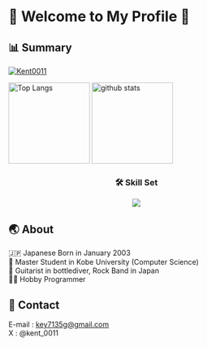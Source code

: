 # 💎 Welcome to My Profile 💎
## 📊 Summary
<p align="left">
  <a href="https://github.com/Kent0011/Kent0011">
    <img src="https://komarev.com/ghpvc/?username=Kent0011" alt="Kent0011" />
  </a>
</p>
<p align="left"> 
  <img alt="Top Langs" height="160px" src="https://github-readme-stats.vercel.app/api/top-langs/?username=Kent0011&layout=compact" />
  <img alt="github stats" height="160px" src="https://github-readme-stats.vercel.app/api?username=Kent0011&count_private=true&hide=stars&show_icons=true" />
</p>

<h3 align="center">🛠️ Skill Set</h3>
<p align="center">
  <a href="https://skillicons.dev">
    <img src="https://skillicons.dev/icons?i=python,typescript,react,php,laravel,ruby,rails,swift,c,html,css,bootstrap,mui,docker,git,github,githubactions,vercel,heroku,vscode&perline=10">
  </a>
</p>

## 🌏 About
🇯🇵 Japanese Born in January 2003  
🏫 Master Student in Kobe University (Computer Science)   
🎸 Guitarist in bottlediver, Rock Band in Japan  
🧑‍💻 Hobby Programmer  

## 📨 Contact
E-mail : key7135g@gmail.com  
X : @kent_0011
